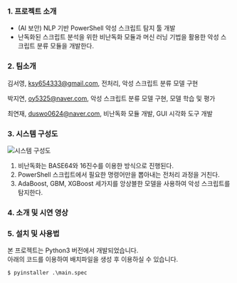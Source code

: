 ### 1. 프로젝트 소개

* (AI 보안) NLP 기반 PowerShell 악성 스크립트 탐지 툴 개발<br>
* 난독화된 스크립트 분석을 위한 비난독화 모듈과 머신 러닝 기법을 활용한 악성 스크립트 분류 모듈을 개발한다.

### 2. 팀소개

김서영, ksy654333@gmail.com, 전처리, 악성 스크립트 분류 모델 구현

박지연, oy5325@naver.com, 악성 스크립트 분류 모델 구현, 모델 학습 및 평가

최연재, duswo0624@naver.com, 비난독화 모듈 개발, GUI 시각화 도구 개발

### 3. 시스템 구성도

![시스템 구성도](https://user-images.githubusercontent.com/61836238/195824883-f5cbfb10-4058-4f99-966f-db0be5dcbcb7.PNG)
1. 비난독화는 BASE64와 16진수를 이용한 방식으로 진행된다.
2. PowerShell 스크립트에서 필요한 명령어만을 뽑아내는 전처리 과정을 거친다.
3. AdaBoost, GBM, XGBoost 세가지를 앙상블한 모델을 사용하여 악성 스크립트를 탐지한다.

### 4. 소개 및 시연 영상


### 5. 설치 및 사용법

본 프로젝트는 Python3 버전에서 개발되었습니다.<br>
아래의 코드를 이용하여 배치파일을 생성 후 이용하실 수 있습니다.
```
$ pyinstaller .\main.spec
```
